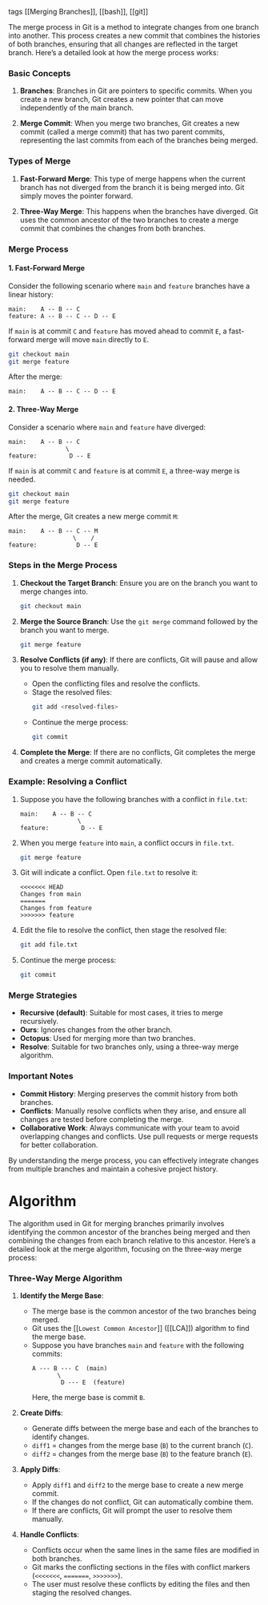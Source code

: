 tags [[Merging Branches]], [[bash]], [[git]]

The merge process in Git is a method to integrate changes from one branch into another. This process creates a new commit that combines the histories of both branches, ensuring that all changes are reflected in the target branch. Here’s a detailed look at how the merge process works:

### Basic Concepts

1. **Branches**: Branches in Git are pointers to specific commits. When you create a new branch, Git creates a new pointer that can move independently of the main branch.

2. **Merge Commit**: When you merge two branches, Git creates a new commit (called a merge commit) that has two parent commits, representing the last commits from each of the branches being merged.

### Types of Merge

1. **Fast-Forward Merge**: This type of merge happens when the current branch has not diverged from the branch it is being merged into. Git simply moves the pointer forward.
   
2. **Three-Way Merge**: This happens when the branches have diverged. Git uses the common ancestor of the two branches to create a merge commit that combines the changes from both branches.

### Merge Process

#### 1. Fast-Forward Merge

Consider the following scenario where `main` and `feature` branches have a linear history:

```
main:    A -- B -- C
feature: A -- B -- C -- D -- E
```

If `main` is at commit `C` and `feature` has moved ahead to commit `E`, a fast-forward merge will move `main` directly to `E`.

```bash
git checkout main
git merge feature
```

After the merge:

```
main:    A -- B -- C -- D -- E
```

#### 2. Three-Way Merge

Consider a scenario where `main` and `feature` have diverged:

```
main:    A -- B -- C
                \
feature:         D -- E
```

If `main` is at commit `C` and `feature` is at commit `E`, a three-way merge is needed.

```bash
git checkout main
git merge feature
```

After the merge, Git creates a new merge commit `M`:

```
main:    A -- B -- C -- M
                  \    /
feature:           D -- E
```

### Steps in the Merge Process

1. **Checkout the Target Branch**: Ensure you are on the branch you want to merge changes into.
    ```bash
    git checkout main
    ```

2. **Merge the Source Branch**: Use the `git merge` command followed by the branch you want to merge.
    ```bash
    git merge feature
    ```

3. **Resolve Conflicts (if any)**: If there are conflicts, Git will pause and allow you to resolve them manually.
    - Open the conflicting files and resolve the conflicts.
    - Stage the resolved files:
      ```bash
      git add <resolved-files>
      ```
    - Continue the merge process:
      ```bash
      git commit
      ```

4. **Complete the Merge**: If there are no conflicts, Git completes the merge and creates a merge commit automatically.

### Example: Resolving a Conflict

1. Suppose you have the following branches with a conflict in `file.txt`:

    ```
    main:    A -- B -- C
                    \
    feature:         D -- E
    ```

2. When you merge `feature` into `main`, a conflict occurs in `file.txt`.

    ```bash
    git merge feature
    ```

3. Git will indicate a conflict. Open `file.txt` to resolve it:

    ```
    <<<<<<< HEAD
    Changes from main
    =======
    Changes from feature
    >>>>>>> feature
    ```

4. Edit the file to resolve the conflict, then stage the resolved file:

    ```bash
    git add file.txt
    ```

5. Continue the merge process:

    ```bash
    git commit
    ```

### Merge Strategies

- **Recursive (default)**: Suitable for most cases, it tries to merge recursively.
- **Ours**: Ignores changes from the other branch.
- **Octopus**: Used for merging more than two branches.
- **Resolve**: Suitable for two branches only, using a three-way merge algorithm.

### Important Notes

- **Commit History**: Merging preserves the commit history from both branches.
- **Conflicts**: Manually resolve conflicts when they arise, and ensure all changes are tested before completing the merge.
- **Collaborative Work**: Always communicate with your team to avoid overlapping changes and conflicts. Use pull requests or merge requests for better collaboration.

By understanding the merge process, you can effectively integrate changes from multiple branches and maintain a cohesive project history.

# Algorithm

The algorithm used in Git for merging branches primarily involves identifying the common ancestor of the branches being merged and then combining the changes from each branch relative to this ancestor. Here’s a detailed look at the merge algorithm, focusing on the three-way merge process:

### Three-Way Merge Algorithm

1. **Identify the Merge Base**:
    - The merge base is the common ancestor of the two branches being merged.
    - Git uses the [[`Lowest Common Ancestor`]] ([[LCA]]) algorithm to find the merge base.
    - Suppose you have branches `main` and `feature` with the following commits:
      ```
      A --- B --- C  (main)
             \
              D --- E  (feature)
      ```
      Here, the merge base is commit `B`.

2. **Create Diffs**:
    - Generate diffs between the merge base and each of the branches to identify changes.
    - `diff1` = changes from the merge base (`B`) to the current branch (`C`).
    - `diff2` = changes from the merge base (`B`) to the feature branch (`E`).

3. **Apply Diffs**:
    - Apply `diff1` and `diff2` to the merge base to create a new merge commit.
    - If the changes do not conflict, Git can automatically combine them.
    - If there are conflicts, Git will prompt the user to resolve them manually.

4. **Handle Conflicts**:
    - Conflicts occur when the same lines in the same files are modified in both branches.
    - Git marks the conflicting sections in the files with conflict markers (`<<<<<<<`, `=======`, `>>>>>>>`).
    - The user must resolve these conflicts by editing the files and then staging the resolved changes.
